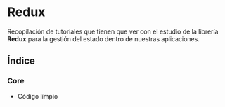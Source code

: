 # Redux

Recopilación de tutoriales que tienen que ver con el estudio de la librería **Redux** para la gestión del estado dentro de nuestras aplicaciones.

## Índice

### Core

* Código límpio